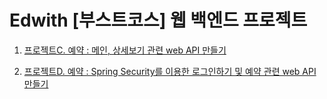 # Edwith [부스트코스] 웹 백엔드 프로젝트

1. [프로젝트C. 예약 : 메인, 상세보기 관련 web API 만들기](https://charminseok.tistory.com/25)

2. [프로젝트D. 예약 : Spring Security를 이용한 로그인하기 및 예약 관련 web API 만들기](https://charminseok.tistory.com/26)
